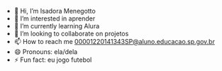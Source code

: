 - 👋 Hi, I’m Isadora Menegotto
- 👀 I’m interested in aprender
- 🌱 I’m currently learning Alura
- 💞️ I’m looking to collaborate on projetos
- 📫 How to reach me 00001220141343SP@aluno.educacao.sp.gov.br
- 😄 Pronouns: ela/dela
- ⚡ Fun fact: eu jogo futebol

<!---
isamngtt0/isamngtt0 is a ✨ special ✨ repository because its `README.md` (this file) appears on your GitHub profile.
You can click the Preview link to take a look at your changes.


![](https://media.tenor.com/ZFhib0I0-FgAAAAi/dancinha-de-celebra%C3%A7%C3%A3o-cbf.gif)
